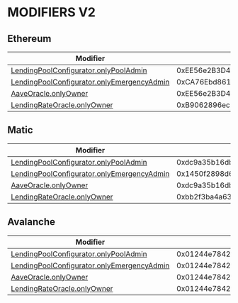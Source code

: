 # MODIFIERS V2

## Ethereum
| Modifier | Addreess |
|----------|----------|
| [LendingPoolConfigurator.onlyPoolAdmin](../out/PERMISSIONS_V2.md#lendingpoolconfiguratoronlypooladmin) | 0xEE56e2B3D491590B5b31738cC34d5232F378a8D5 |
| [LendingPoolConfigurator.onlyEmergencyAdmin](../out/PERMISSIONS_V2.md#lendingpoolconfiguratoronlyemergencyadmin) | 0xCA76Ebd8617a03126B6FB84F9b1c1A0fB71C2633 |
| [AaveOracle.onlyOwner](../out/PERMISSIONS_V2.md#aaveoracleonlyowner) | 0xEE56e2B3D491590B5b31738cC34d5232F378a8D5 |
| [LendingRateOracle.onlyOwner](../out/PERMISSIONS_V2.md#lendingrateoracleonlyowner) | 0xB9062896ec3A615a4e4444DF183F0531a77218AE |

## Matic
| Modifier | Addreess |
|----------|----------|
| [LendingPoolConfigurator.onlyPoolAdmin](../out/PERMISSIONS_V2.md#lendingpoolconfiguratoronlypooladmin) | 0xdc9a35b16db4e126cfedc41322b3a36454b1f772 |
| [LendingPoolConfigurator.onlyEmergencyAdmin](../out/PERMISSIONS_V2.md#lendingpoolconfiguratoronlyemergencyadmin) | 0x1450f2898d6ba2710c98be9caf3041330ed5ae58 |
| [AaveOracle.onlyOwner](../out/PERMISSIONS_V2.md#aaveoracleonlyowner) | 0xdc9a35b16db4e126cfedc41322b3a36454b1f772 |
| [LendingRateOracle.onlyOwner](../out/PERMISSIONS_V2.md#lendingrateoracleonlyowner) | 0xbb2f3ba4a63982ed6d93c190c28b15cbba0b6af3 |

## Avalanche
| Modifier | Addreess |
|----------|----------|
| [LendingPoolConfigurator.onlyPoolAdmin](../out/PERMISSIONS_V2.md#lendingpoolconfiguratoronlypooladmin) | 0x01244e7842254e3fd229cd263472076b1439d1cd |
| [LendingPoolConfigurator.onlyEmergencyAdmin](../out/PERMISSIONS_V2.md#lendingpoolconfiguratoronlyemergencyadmin) | 0x01244e7842254e3fd229cd263472076b1439d1cd |
| [AaveOracle.onlyOwner](../out/PERMISSIONS_V2.md#aaveoracleonlyowner) | 0x01244e7842254e3fd229cd263472076b1439d1cd |
| [LendingRateOracle.onlyOwner](../out/PERMISSIONS_V2.md#lendingrateoracleonlyowner) | 0x01244e7842254e3fd229cd263472076b1439d1cd |

